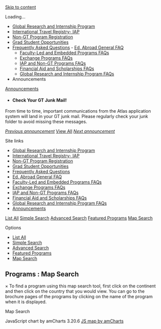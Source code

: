[Skip to content](https://atlas.gatech.edu/index.cfm?FuseAction=Programs.MapSearch#tds_content_start)

Loading...

- [Global Research and Internship Program](javascript:void(0);)
- [International Travel Registry- IAP](https://atlas.gatech.edu/index.cfm?FuseAction=Abroad.ViewLink&Parent_ID=0&Link_ID=B016F9CA-5056-BA1F-7230494E75F22ADA)
- [Non-GT Program Registration](https://atlas.gatech.edu/index.cfm?FuseAction=Abroad.ViewLink&Parent_ID=0&Link_ID=D055F714-5056-BA1F-747057EF8EB9775A)
- [Grad Student Opportunities](https://ea.oie.gatech.edu/Graduate%20Student%20International%20Opportunities)
- [Frequently Asked Questions](https://atlas.gatech.edu/index.cfm?FuseAction=Abroad.ViewLink&Parent_ID=0&Link_ID=6894DA08-D174-1F97-AF50DA2C6D64F500)  - [Ed. Abroad General FAQ](javascript:void(0);)
  - [Faculty-Led and Embedded Programs FAQs](https://atlas.gatech.edu/index.cfm?FuseAction=Abroad.ViewLink&Parent_ID=6894DA08-D174-1F97-AF50DA2C6D64F500&Link_ID=689F1BEA-B64F-CD7B-E7B55FE2B97C6D95)
  - [Exchange Programs FAQs](https://atlas.gatech.edu/index.cfm?FuseAction=Abroad.ViewLink&Parent_ID=6894DA08-D174-1F97-AF50DA2C6D64F500&Link_ID=68AE0F78-F752-A3BA-5479401EA656E570)
  - [IAP and Non-GT Programs FAQs](https://atlas.gatech.edu/index.cfm?FuseAction=Abroad.ViewLink&Parent_ID=6894DA08-D174-1F97-AF50DA2C6D64F500&Link_ID=68B731CA-C201-A310-4D6BCA3F4568AD11)
  - [Financial Aid and Scholarships FAQs](https://atlas.gatech.edu/index.cfm?FuseAction=Abroad.ViewLink&Parent_ID=6894DA08-D174-1F97-AF50DA2C6D64F500&Link_ID=68BDC2DA-0BE7-48F1-C8B6E5CE0ADC333F)
  - [Global Research and Internship Program FAQs](https://atlas.gatech.edu/index.cfm?FuseAction=Abroad.ViewLink&Parent_ID=6894DA08-D174-1F97-AF50DA2C6D64F500&Link_ID=10433B74-D4C6-0D80-E614070EA17E2FD9)
- Announcements


[Announcements](https://atlas.gatech.edu/index.cfm?FuseAction=Announcements.XML&Program_ID=0)

- #### Check Your GT Junk Mail!


From time to time, important communications from the Atlas application system will land in your GT junk mail. Please regularly check your junk folder to avoid missing these messages.


[_Previous announcement_](javascript:void(0); "Previous") [View All](https://atlas.gatech.edu/index.cfm?FuseAction=Announcements.Home) [_Next announcement_](javascript:void(0); "Next")

Site links

- [Global Research and Internship Program](javascript:void(0);)
- [International Travel Registry- IAP](https://atlas.gatech.edu/index.cfm?FuseAction=Abroad.ViewLink&Parent_ID=0&Link_ID=B016F9CA-5056-BA1F-7230494E75F22ADA)
- [Non-GT Program Registration](https://atlas.gatech.edu/index.cfm?FuseAction=Abroad.ViewLink&Parent_ID=0&Link_ID=D055F714-5056-BA1F-747057EF8EB9775A)
- [Grad Student Opportunities](https://ea.oie.gatech.edu/Graduate%20Student%20International%20Opportunities)
- [Frequently Asked Questions](https://atlas.gatech.edu/index.cfm?FuseAction=Abroad.ViewLink&Parent_ID=0&Link_ID=6894DA08-D174-1F97-AF50DA2C6D64F500)
- [Ed. Abroad General FAQ](javascript:void(0);)
- [Faculty-Led and Embedded Programs FAQs](https://atlas.gatech.edu/index.cfm?FuseAction=Abroad.ViewLink&Parent_ID=6894DA08-D174-1F97-AF50DA2C6D64F500&Link_ID=689F1BEA-B64F-CD7B-E7B55FE2B97C6D95)
- [Exchange Programs FAQs](https://atlas.gatech.edu/index.cfm?FuseAction=Abroad.ViewLink&Parent_ID=6894DA08-D174-1F97-AF50DA2C6D64F500&Link_ID=68AE0F78-F752-A3BA-5479401EA656E570)
- [IAP and Non-GT Programs FAQs](https://atlas.gatech.edu/index.cfm?FuseAction=Abroad.ViewLink&Parent_ID=6894DA08-D174-1F97-AF50DA2C6D64F500&Link_ID=68B731CA-C201-A310-4D6BCA3F4568AD11)
- [Financial Aid and Scholarships FAQs](https://atlas.gatech.edu/index.cfm?FuseAction=Abroad.ViewLink&Parent_ID=6894DA08-D174-1F97-AF50DA2C6D64F500&Link_ID=68BDC2DA-0BE7-48F1-C8B6E5CE0ADC333F)
- [Global Research and Internship Program FAQs](https://atlas.gatech.edu/index.cfm?FuseAction=Abroad.ViewLink&Parent_ID=6894DA08-D174-1F97-AF50DA2C6D64F500&Link_ID=10433B74-D4C6-0D80-E614070EA17E2FD9)
- [Announcements](https://atlas.gatech.edu/index.cfm?FuseAction=Announcements.Home)

[List All](https://atlas.gatech.edu/index.cfm?FuseAction=Programs.ListAll "List All") [Simple Search](https://atlas.gatech.edu/index.cfm?FuseAction=Programs.SimpleSearch "Simple Search") [Advanced Search](https://atlas.gatech.edu/index.cfm?FuseAction=Programs.AdvancedSearch "Advanced Search") [Featured Programs](https://atlas.gatech.edu/index.cfm?FuseAction=Programs.FeaturedPrograms "Featured Programs") [Map Search](https://atlas.gatech.edu/index.cfm?FuseAction=Programs.MapSearch "Map Search")

Options

- [List All](https://atlas.gatech.edu/index.cfm?FuseAction=Programs.ListAll "List All")
- [Simple Search](https://atlas.gatech.edu/index.cfm?FuseAction=Programs.SimpleSearch "Simple Search")
- [Advanced Search](https://atlas.gatech.edu/index.cfm?FuseAction=Programs.AdvancedSearch "Advanced Search")
- [Featured Programs](https://atlas.gatech.edu/index.cfm?FuseAction=Programs.FeaturedPrograms "Featured Programs")
- [Map Search](https://atlas.gatech.edu/index.cfm?FuseAction=Programs.MapSearch "Map Search")

## Programs : Map Search

×
To find a program using this map search tool, first click on the continent and then click on the country that you would view. You can go to the brochure pages of the programs by clicking on the name of the program when it is displayed.


Map Search

JavaScript chart by amCharts 3.20.6 [JS map by amCharts](http://www.amcharts.com/javascript-maps/ "Interactive JavaScript maps")